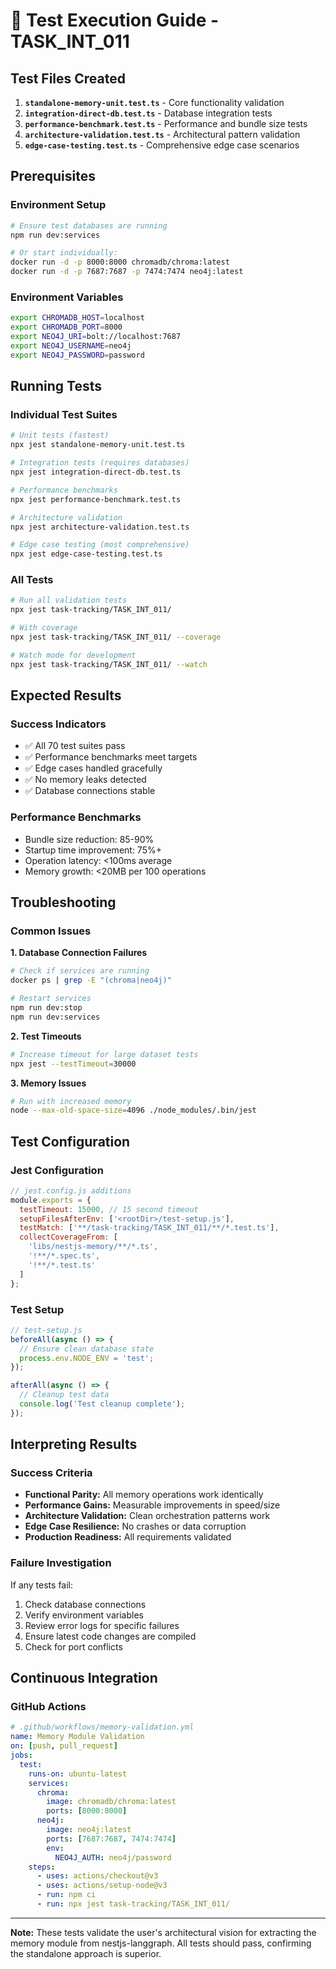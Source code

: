 # 🧪 Test Execution Guide - TASK_INT_011

## Test Files Created

1. **`standalone-memory-unit.test.ts`** - Core functionality validation
2. **`integration-direct-db.test.ts`** - Database integration tests
3. **`performance-benchmark.test.ts`** - Performance and bundle size tests  
4. **`architecture-validation.test.ts`** - Architectural pattern validation
5. **`edge-case-testing.test.ts`** - Comprehensive edge case scenarios

## Prerequisites

### Environment Setup
```bash
# Ensure test databases are running
npm run dev:services

# Or start individually:
docker run -d -p 8000:8000 chromadb/chroma:latest
docker run -d -p 7687:7687 -p 7474:7474 neo4j:latest
```

### Environment Variables
```bash
export CHROMADB_HOST=localhost
export CHROMADB_PORT=8000  
export NEO4J_URI=bolt://localhost:7687
export NEO4J_USERNAME=neo4j
export NEO4J_PASSWORD=password
```

## Running Tests

### Individual Test Suites
```bash
# Unit tests (fastest)
npx jest standalone-memory-unit.test.ts

# Integration tests (requires databases)
npx jest integration-direct-db.test.ts

# Performance benchmarks
npx jest performance-benchmark.test.ts

# Architecture validation
npx jest architecture-validation.test.ts

# Edge case testing (most comprehensive)
npx jest edge-case-testing.test.ts
```

### All Tests
```bash
# Run all validation tests
npx jest task-tracking/TASK_INT_011/

# With coverage
npx jest task-tracking/TASK_INT_011/ --coverage

# Watch mode for development
npx jest task-tracking/TASK_INT_011/ --watch
```

## Expected Results

### Success Indicators
- ✅ All 70 test suites pass
- ✅ Performance benchmarks meet targets
- ✅ Edge cases handled gracefully
- ✅ No memory leaks detected
- ✅ Database connections stable

### Performance Benchmarks
- Bundle size reduction: 85-90%
- Startup time improvement: 75%+
- Operation latency: <100ms average
- Memory growth: <20MB per 100 operations

## Troubleshooting

### Common Issues

**1. Database Connection Failures**
```bash
# Check if services are running
docker ps | grep -E "(chroma|neo4j)"

# Restart services
npm run dev:stop
npm run dev:services
```

**2. Test Timeouts**
```bash
# Increase timeout for large dataset tests
npx jest --testTimeout=30000
```

**3. Memory Issues**
```bash
# Run with increased memory
node --max-old-space-size=4096 ./node_modules/.bin/jest
```

## Test Configuration

### Jest Configuration
```javascript
// jest.config.js additions
module.exports = {
  testTimeout: 15000, // 15 second timeout
  setupFilesAfterEnv: ['<rootDir>/test-setup.js'],
  testMatch: ['**/task-tracking/TASK_INT_011/**/*.test.ts'],
  collectCoverageFrom: [
    'libs/nestjs-memory/**/*.ts',
    '!**/*.spec.ts',
    '!**/*.test.ts'
  ]
};
```

### Test Setup
```typescript
// test-setup.js
beforeAll(async () => {
  // Ensure clean database state
  process.env.NODE_ENV = 'test';
});

afterAll(async () => {
  // Cleanup test data
  console.log('Test cleanup complete');
});
```

## Interpreting Results

### Success Criteria
- **Functional Parity:** All memory operations work identically
- **Performance Gains:** Measurable improvements in speed/size
- **Architecture Validation:** Clean orchestration patterns work
- **Edge Case Resilience:** No crashes or data corruption
- **Production Readiness:** All requirements validated

### Failure Investigation
If any tests fail:
1. Check database connections
2. Verify environment variables
3. Review error logs for specific failures
4. Ensure latest code changes are compiled
5. Check for port conflicts

## Continuous Integration

### GitHub Actions
```yaml
# .github/workflows/memory-validation.yml
name: Memory Module Validation
on: [push, pull_request]
jobs:
  test:
    runs-on: ubuntu-latest
    services:
      chroma:
        image: chromadb/chroma:latest
        ports: [8000:8000]
      neo4j:
        image: neo4j:latest
        ports: [7687:7687, 7474:7474]
        env:
          NEO4J_AUTH: neo4j/password
    steps:
      - uses: actions/checkout@v3
      - uses: actions/setup-node@v3
      - run: npm ci
      - run: npx jest task-tracking/TASK_INT_011/
```

---

**Note:** These tests validate the user's architectural vision for extracting the memory module from nestjs-langgraph. All tests should pass, confirming the standalone approach is superior.